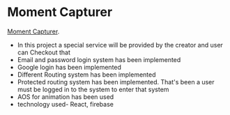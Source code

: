 # Moment Capturer

 [Moment Capturer](https://independent-service-f967e.web.app).

 * In this project a special service will be provided by the creator and user can Checkout that
 * Email and password login system has been implemented
 * Google login has been implemented
 * Different Routing system has been implemented 
 * Protected routing system has been implemented. That's been a user must be logged in to the system to enter that system
 * AOS for animation has been used
 * technology used- React, firebase 

